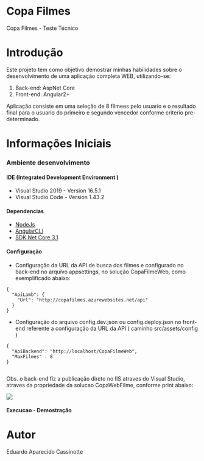 # Copa Filmes
Copa Filmes - Teste Técnico 

# Introdução 

Este projeto tem como objetivo demostrar minhas habilidades sobre o desenvolvimento de uma aplicação completa WEB, utilizando-se:

1.	Back-end: AspNet Core
2.  Front-end: Angular2+

Aplicação consiste em uma seleção de 8 filmees pelo usuario e o resultado final para o usuario do primeiro e segundo vencedor conforme criterio pre-determinado.

# Informações Iniciais

### Ambiente desenvolvimento

#### IDE (Integrated Development Environment )
* Visual Studio 2019  - Version 16.5.1
* Visual Studio Code - Version 1.43.2

#### Dependencias

* [NodeJs](https://nodejs.org/en/)
* [AngularCLI](https://cli.angular.io/)
* [SDK Net Core 3.1](https://dotnet.microsoft.com/download/dotnet-core/3.1)

#### Configuração 

* Configuração da URL da API de busca dos filmes e configurado no back-end no arquivo appsettings, no solução CopaFilmeWeb, como exemplificado abaixo: 

```
{
  "ApiLamb": {
    "Url": "http://copafilmes.azurewebsites.net/api"
  }
}

```
* Configuração do arquivo config.dev.json ou config.deploy.json no front-end referente a configuração da URL da API ( caminho src/assets/config )

```
{
  "ApiBackend": "http://localhost/CopaFilmeWeb",
  "MaxFilmes" : 8
}


```

Obs. o back-end fiz a publicação direto no IIS atraves do Visual Studio, atraves da propriedade da solucao CopaWebFilme, conforme print abaixo:

![](images/Configuracao%20IIS.png)

#### Execucao - Demostração




# Autor
Eduardo Aparecido Cassinotte
